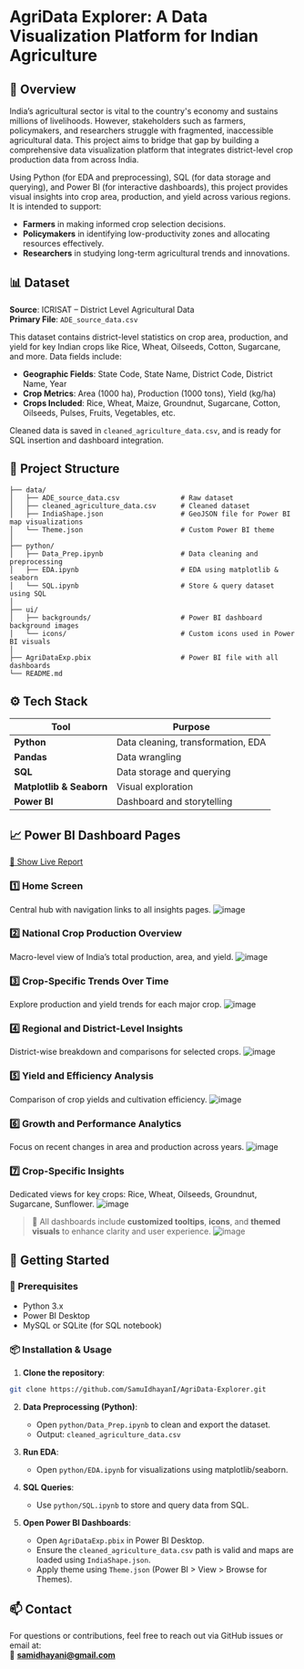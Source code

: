 # AgriData Explorer: A Data Visualization Platform for Indian Agriculture

## 🌾 Overview

India’s agricultural sector is vital to the country's economy and sustains millions of livelihoods. However, stakeholders such as farmers, policymakers, and researchers struggle with fragmented, inaccessible agricultural data. This project aims to bridge that gap by building a comprehensive data visualization platform that integrates district-level crop production data from across India.

Using Python (for EDA and preprocessing), SQL (for data storage and querying), and Power BI (for interactive dashboards), this project provides visual insights into crop area, production, and yield across various regions. It is intended to support:
- **Farmers** in making informed crop selection decisions.
- **Policymakers** in identifying low-productivity zones and allocating resources effectively.
- **Researchers** in studying long-term agricultural trends and innovations.

## 📊 Dataset

**Source**: ICRISAT – District Level Agricultural Data  
**Primary File**: `ADE_source_data.csv`  

This dataset contains district-level statistics on crop area, production, and yield for key Indian crops like Rice, Wheat, Oilseeds, Cotton, Sugarcane, and more. Data fields include:

- **Geographic Fields**: State Code, State Name, District Code, District Name, Year
- **Crop Metrics**: Area (1000 ha), Production (1000 tons), Yield (kg/ha)
- **Crops Included**: Rice, Wheat, Maize, Groundnut, Sugarcane, Cotton, Oilseeds, Pulses, Fruits, Vegetables, etc.

Cleaned data is saved in `cleaned_agriculture_data.csv`, and is ready for SQL insertion and dashboard integration.

## 🧱 Project Structure

```
├── data/
│   ├── ADE_source_data.csv               # Raw dataset
│   ├── cleaned_agriculture_data.csv      # Cleaned dataset
│   ├── IndiaShape.json                   # GeoJSON file for Power BI map visualizations
│   └── Theme.json                        # Custom Power BI theme
│
├── python/
│   ├── Data_Prep.ipynb                   # Data cleaning and preprocessing
│   ├── EDA.ipynb                         # EDA using matplotlib & seaborn
│   └── SQL.ipynb                         # Store & query dataset using SQL
│
├── ui/
│   ├── backgrounds/                      # Power BI dashboard background images
│   └── icons/                            # Custom icons used in Power BI visuals
│
├── AgriDataExp.pbix                      # Power BI file with all dashboards
└── README.md
```

## ⚙️ Tech Stack

| Tool       | Purpose                             |
|------------|-------------------------------------|
| **Python** | Data cleaning, transformation, EDA  |
| **Pandas** | Data wrangling                      |
| **SQL**    | Data storage and querying           |
| **Matplotlib & Seaborn** | Visual exploration      |
| **Power BI**| Dashboard and storytelling          |

## 📈 Power BI Dashboard Pages
[🚀 Show Live Report](https://app.powerbi.com/groups/me/reports/d6490099-24cd-403f-b9c5-631b10df05c9?ctid=4ebbd684-db3f-4986-a58e-ccdf32f2d854&pbi_source=linkShare)

### 1️⃣ Home Screen
Central hub with navigation links to all insights pages.
![image](https://github.com/user-attachments/assets/7de7113a-29e6-4e78-8017-5edaeaa4ce31)


### 2️⃣ National Crop Production Overview  
Macro-level view of India’s total production, area, and yield.
![image](https://github.com/user-attachments/assets/b4b31512-13b6-4334-b9a2-d8aa1bd49ab2)


### 3️⃣ Crop-Specific Trends Over Time  
Explore production and yield trends for each major crop.
![image](https://github.com/user-attachments/assets/0fd7603f-5809-4362-97b1-740225739e43)


### 4️⃣ Regional and District-Level Insights  
District-wise breakdown and comparisons for selected crops.
![image](https://github.com/user-attachments/assets/26e2dfed-8731-484e-97d3-a921fe26063e)

### 5️⃣ Yield and Efficiency Analysis  
Comparison of crop yields and cultivation efficiency.
![image](https://github.com/user-attachments/assets/58de4ec8-2d65-4ebc-8df2-acf36ffa3759)

### 6️⃣ Growth and Performance Analytics  
Focus on recent changes in area and production across years.
![image](https://github.com/user-attachments/assets/b5c47339-b66f-4e4a-9cff-2512a5a60546)

### 7️⃣ Crop-Specific Insights  
Dedicated views for key crops: Rice, Wheat, Oilseeds, Groundnut, Sugarcane, Sunflower.
![image](https://github.com/user-attachments/assets/79514348-90fa-4ef9-8eea-fd2fef15aeb6)

> 📌 All dashboards include **customized tooltips**, **icons**, and **themed visuals** to enhance clarity and user experience.
> ![image](https://github.com/user-attachments/assets/84d238e3-c0c6-404e-909f-d87e9a502b91)


## 🚀 Getting Started

### 🔧 Prerequisites
- Python 3.x
- Power BI Desktop
- MySQL or SQLite (for SQL notebook)

### 📦 Installation & Usage

1. **Clone the repository**:
```bash
git clone https://github.com/SamuIdhayanI/AgriData-Explorer.git
```

2. **Data Preprocessing (Python)**:
   - Open `python/Data_Prep.ipynb` to clean and export the dataset.
   - Output: `cleaned_agriculture_data.csv`

3. **Run EDA**:
   - Open `python/EDA.ipynb` for visualizations using matplotlib/seaborn.

4. **SQL Queries**:
   - Use `python/SQL.ipynb` to store and query data from SQL.

5. **Open Power BI Dashboards**:
   - Open `AgriDataExp.pbix` in Power BI Desktop.
   - Ensure the `cleaned_agriculture_data.csv` path is valid and maps are loaded using `IndiaShape.json`.
   - Apply theme using `Theme.json` (Power BI > View > Browse for Themes).

## 📫 Contact

For questions or contributions, feel free to reach out via GitHub issues or email at:  
📧 **samidhayani@gmail.com**
